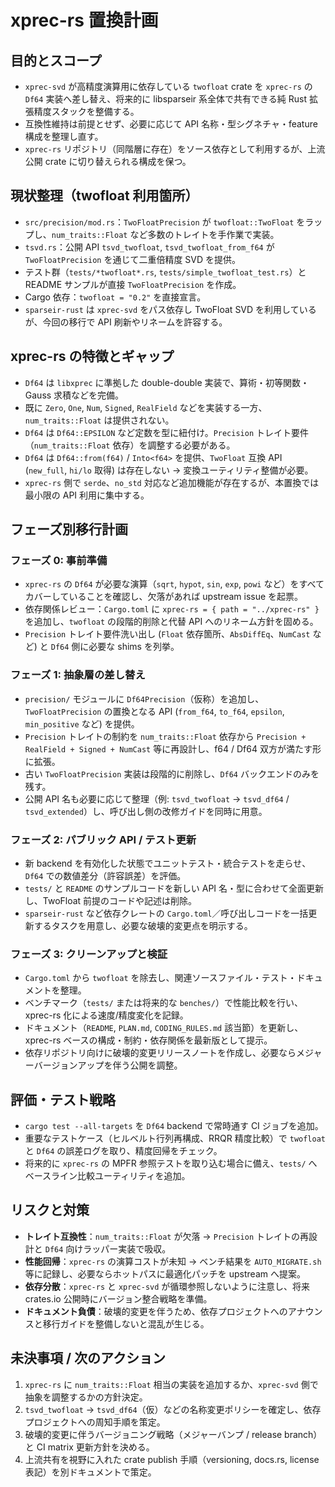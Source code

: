 # xprec-rs 置換計画

## 目的とスコープ
- `xprec-svd` が高精度演算用に依存している `twofloat` crate を `xprec-rs` の `Df64` 実装へ差し替え、将来的に libsparseir 系全体で共有できる純 Rust 拡張精度スタックを整備する。  
- 互換性維持は前提とせず、必要に応じて API 名称・型シグネチャ・feature 構成を整理し直す。  
- `xprec-rs` リポジトリ（同階層に存在）をソース依存として利用するが、上流公開 crate に切り替えられる構成を保つ。

## 現状整理（twofloat 利用箇所）
- `src/precision/mod.rs`：`TwoFloatPrecision` が `twofloat::TwoFloat` をラップし、`num_traits::Float` など多数のトレイトを手作業で実装。  
- `tsvd.rs`：公開 API `tsvd_twofloat`, `tsvd_twofloat_from_f64` が `TwoFloatPrecision` を通じて二重倍精度 SVD を提供。  
- テスト群（`tests/*twofloat*.rs`, `tests/simple_twofloat_test.rs`）と README サンプルが直接 `TwoFloatPrecision` を作成。  
- Cargo 依存：`twofloat = "0.2"` を直接宣言。  
- `sparseir-rust` は `xprec-svd` をパス依存し TwoFloat SVD を利用しているが、今回の移行で API 刷新やリネームを許容する。

## xprec-rs の特徴とギャップ
- `Df64` は `libxprec` に準拠した double-double 実装で、算術・初等関数・Gauss 求積などを完備。  
- 既に `Zero`, `One`, `Num`, `Signed`, `RealField` などを実装する一方、`num_traits::Float` は提供されない。  
- `Df64` は `Df64::EPSILON` など定数を型に紐付け。`Precision` トレイト要件（`num_traits::Float` 依存）を調整する必要がある。  
- `Df64` は `Df64::from(f64)` / `Into<f64>` を提供、`TwoFloat` 互換 API (`new_full`, `hi/lo` 取得) は存在しない → 変換ユーティリティ整備が必要。  
- `xprec-rs` 側で `serde`、`no_std` 対応など追加機能が存在するが、本置換では最小限の API 利用に集中する。

## フェーズ別移行計画
### フェーズ 0: 事前準備
- `xprec-rs` の `Df64` が必要な演算（`sqrt`, `hypot`, `sin`, `exp`, `powi` など）をすべてカバーしていることを確認し、欠落があれば upstream issue を起票。  
- 依存関係レビュー：`Cargo.toml` に `xprec-rs = { path = "../xprec-rs" }` を追加し、`twofloat` の段階的削除と代替 API へのリネーム方針を固める。  
- `Precision` トレイト要件洗い出し (`Float` 依存箇所、`AbsDiffEq`、`NumCast` など) と `Df64` 側に必要な shims を列挙。

### フェーズ 1: 抽象層の差し替え
- `precision/` モジュールに `Df64Precision`（仮称）を追加し、`TwoFloatPrecision` の置換となる API (`from_f64`, `to_f64`, `epsilon`, `min_positive` など) を提供。  
- `Precision` トレイトの制約を `num_traits::Float` 依存から `Precision + RealField + Signed + NumCast` 等に再設計し、f64 / Df64 双方が満たす形に拡張。  
- 古い `TwoFloatPrecision` 実装は段階的に削除し、`Df64` バックエンドのみを残す。  
- 公開 API 名も必要に応じて整理（例: `tsvd_twofloat` → `tsvd_df64` / `tsvd_extended`）し、呼び出し側の改修ガイドを同時に用意。

### フェーズ 2: パブリック API / テスト更新
- 新 backend を有効化した状態でユニットテスト・統合テストを走らせ、`Df64` での数値差分（許容誤差）を評価。  
- `tests/` と `README` のサンプルコードを新しい API 名・型に合わせて全面更新し、TwoFloat 前提のコードや記述は削除。  
- `sparseir-rust` など依存クレートの `Cargo.toml`／呼び出しコードを一括更新するタスクを用意し、必要な破壊的変更点を明示する。

### フェーズ 3: クリーンアップと検証
- `Cargo.toml` から `twofloat` を除去し、関連ソースファイル・テスト・ドキュメントを整理。  
- ベンチマーク（`tests/` または将来的な `benches/`）で性能比較を行い、xprec-rs 化による速度/精度変化を記録。  
- ドキュメント（`README`, `PLAN.md`, `CODING_RULES.md` 該当節）を更新し、xprec-rs ベースの構成・制約・依存関係を最新版として提示。  
- 依存リポジトリ向けに破壊的変更リリースノートを作成し、必要ならメジャーバージョンアップを伴う公開を調整。

## 評価・テスト戦略
- `cargo test --all-targets` を `Df64` backend で常時通す CI ジョブを追加。  
- 重要なテストケース（ヒルベルト行列再構成、RRQR 精度比較）で `twofloat` と `Df64` の誤差ログを取り、精度回帰をチェック。  
- 将来的に `xprec-rs` の MPFR 参照テストを取り込む場合に備え、`tests/` へベースライン比較ユーティリティを追加。

## リスクと対策
- **トレイト互換性**：`num_traits::Float` が欠落 → `Precision` トレイトの再設計と `Df64` 向けラッパー実装で吸収。  
- **性能回帰**：`xprec-rs` の演算コストが未知 → ベンチ結果を `AUTO_MIGRATE.sh` 等に記録し、必要ならホットパスに最適化パッチを upstream へ提案。  
- **依存分散**：`xprec-rs` と `xprec-svd` が循環参照しないように注意し、将来 crates.io 公開時にバージョン整合戦略を準備。  
- **ドキュメント負債**：破壊的変更を伴うため、依存プロジェクトへのアナウンスと移行ガイドを整備しないと混乱が生じる。

## 未決事項 / 次のアクション
1. `xprec-rs` に `num_traits::Float` 相当の実装を追加するか、`xprec-svd` 側で抽象を調整するかの方針決定。  
2. `tsvd_twofloat` → `tsvd_df64`（仮）などの名称変更ポリシーを確定し、依存プロジェクトへの周知手順を策定。  
3. 破壊的変更に伴うバージョニング戦略（メジャーバンプ / release branch）と CI matrix 更新方針を決める。  
4. 上流共有を視野に入れた crate publish 手順（versioning, docs.rs, license 表記）を別ドキュメントで策定。
